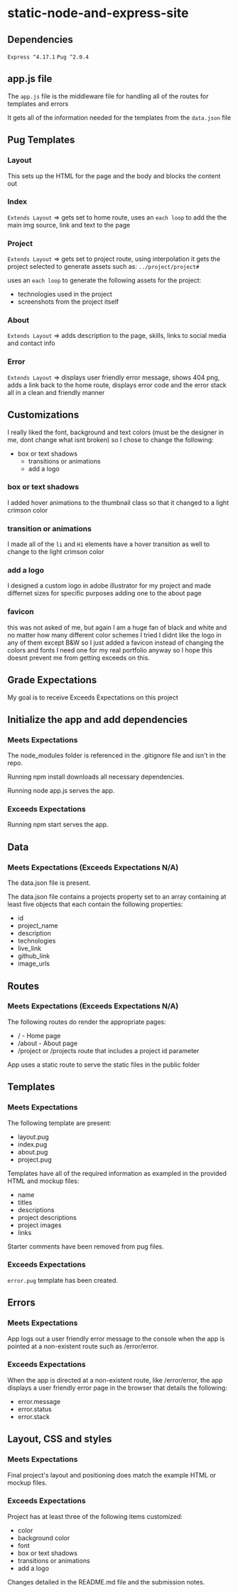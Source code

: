 # static-node-and-express-site

## Dependencies

`Express ^4.17.1`
`Pug ^2.0.4`

## app.js file

The `app.js` file is the middleware file for handling all of the routes for templates and errors

It gets all of the information needed for the templates from the `data.json` file

## Pug Templates

### Layout

This sets up the HTML for the page and the body and blocks the content out

### Index

`Extends Layout` => gets set to home route, uses an `each loop` to add the the main img source, link and text to the page

### Project

`Extends Layout` => gets set to project route, using interpolation it gets the project selected to generate assets such as: `../project/project#`

uses an `each loop` to generate the following assets for the project:

  - technologies used in the project
  - screenshots from the project itself

### About

`Extends Layout` => adds description to the page, skills, links to social media and contact info

### Error

`Extends Layout` => displays user friendly error message, shows 404 png, adds a link back to the home route, displays error code and the error stack all in a clean and friendly manner

## Customizations

I really liked the font, background and text colors (must be the designer in me, dont change what isnt broken) so I chose to change the following:

- box or text shadows
  - transitions or animations
  - add a logo

### box or text shadows

I added hover animations to the thumbnail class so that it changed to a light crimson color

### transition or animations

I made all of the `li` and `H1` elements have a hover transition as well to change to the light crimson color

### add a logo

I designed a custom logo in adobe illustrator for my project and made differnet sizes for specific purposes adding one to the about page

### favicon

this was not asked of me, but again I am a huge fan of black and white and no matter how many different color schemes I tried I didnt like the logo in any of them except B&W so I just added a favicon instead of changing the colors and fonts I need one for my real portfolio anyway so I hope this doesnt prevent me from getting exceeds on this.

## Grade Expectations

My goal is to receive Exceeds Expectations on this project

## Initialize the app and add dependencies

### Meets Expectations

The node_modules folder is referenced in the .gitignore file and isn't in the repo.

Running npm install downloads all necessary dependencies.

Running node app.js serves the app.

### Exceeds Expectations

Running npm start serves the app.

## Data

### Meets Expectations (Exceeds Expectations N/A)

The data.json file is present.

The data.json file contains a projects property set to an array containing at least five objects that each contain the following properties:

  - id
  - project_name
  - description
  - technologies
  - live_link
  - github_link
  - image_urls


## Routes

### Meets Expectations (Exceeds Expectations N/A)

The following routes do render the appropriate pages:

  - / - Home page
  - /about - About page
  - /project or /projects route that includes a project id parameter

App uses a static route to serve the static files in the public folder

## Templates

### Meets Expectations

The following template are present:

  - layout.pug
  - index.pug
  - about.pug
  - project.pug

Templates have all of the required information as exampled in the provided HTML and mockup files:

  - name
  - titles
  - descriptions
  - project descriptions
  - project images
  - links

Starter comments have been removed from pug files.

### Exceeds Expectations

`error.pug` template has been created.

## Errors

### Meets Expectations

App logs out a user friendly error message to the console when the app is pointed at a non-existent route such as /error/error.

### Exceeds Expectations

When the app is directed at a non-existent route, like /error/error, the app displays a user friendly error page in the browser that details the following:

  - error.message
  - error.status
  - error.stack

## Layout, CSS and styles

### Meets Expectations

Final project's layout and positioning does match the example HTML or mockup files.

### Exceeds Expectations

Project has at least three of the following items customized:

  - color
  - background color
  - font
  - box or text shadows
  - transitions or animations
  - add a logo

Changes detailed in the README.md file and the submission notes.
